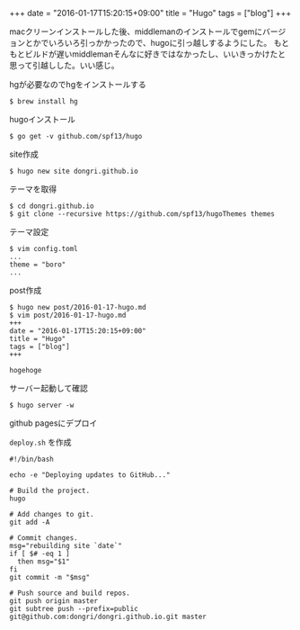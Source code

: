+++
date = "2016-01-17T15:20:15+09:00"
title = "Hugo"
tags = ["blog"]
+++

macクリーンインストールした後、middlemanのインストールでgemにバージョンとかでいろいろ引っかかったので、hugoに引っ越しするようにした。
もともとビルドが遅いmiddlemanそんなに好きではなかったし、いいきっかけたと思って引越しした。いい感じ。

hgが必要なのでhgをインストールする

```
$ brew install hg
```

hugoインストール

```
$ go get -v github.com/spf13/hugo
```

site作成

```
$ hugo new site dongri.github.io
```

テーマを取得
```
$ cd dongri.github.io
$ git clone --recursive https://github.com/spf13/hugoThemes themes
```

テーマ設定

```
$ vim config.toml
...
theme = "boro"
...
```

post作成

```
$ hugo new post/2016-01-17-hugo.md
$ vim post/2016-01-17-hugo.md
+++
date = "2016-01-17T15:20:15+09:00"
title = "Hugo"
tags = ["blog"]
+++

hogehoge
```

サーバー起動して確認

```
$ hugo server -w
```

github pagesにデプロイ

`deploy.sh` を作成

```
#!/bin/bash

echo -e "Deploying updates to GitHub..."

# Build the project.
hugo

# Add changes to git.
git add -A

# Commit changes.
msg="rebuilding site `date`"
if [ $# -eq 1 ]
  then msg="$1"
fi
git commit -m "$msg"

# Push source and build repos.
git push origin master
git subtree push --prefix=public git@github.com:dongri/dongri.github.io.git master
```
